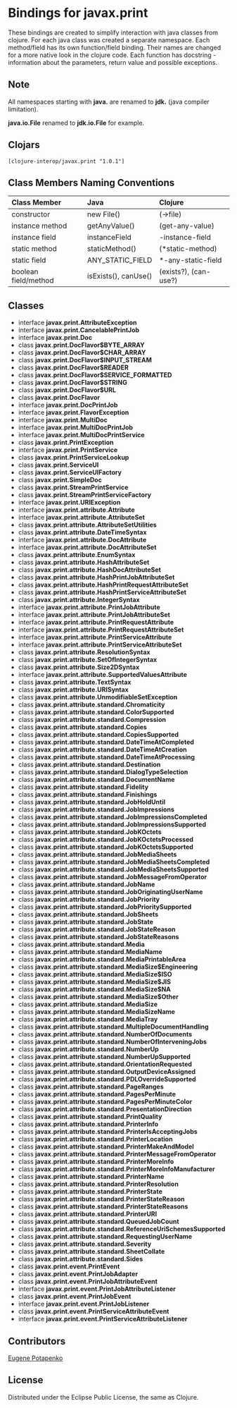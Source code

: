 # Bindings for javax.print

These bindings are created to simplify interaction with java classes from clojure.
For each java class was created a separate namespace.
Each method/field has its own function/field binding.
Their names are changed for a more native look in the clojure code. Each function has docstring - information about the parameters, return value and possible exceptions.

## Note

All namespaces starting with **java.** are renamed to **jdk.** (java compiler limitation). 

**java.io.File** renamed to **jdk.io.File** for example. 




## Clojars

```
[clojure-interop/javax.print "1.0.1"]
```

## Class Members Naming Conventions

| Class Member | Java | Clojure |
|:--|:--|:--|
| constructor | new File() | (->file) |
| instance method | getAnyValue() | (get-any-value) |
| instance field | instanceField | -instance-field |
| static method | staticMethod() | (*static-method) |
| static field | ANY_STATIC_FIELD | *-any-static-field |
| boolean field/method | isExists(), canUse() | (exists?), (can-use?) |

## Classes

- interface **javax.print.AttributeException**
- interface **javax.print.CancelablePrintJob**
- interface **javax.print.Doc**
- class **javax.print.DocFlavor$BYTE_ARRAY**
- class **javax.print.DocFlavor$CHAR_ARRAY**
- class **javax.print.DocFlavor$INPUT_STREAM**
- class **javax.print.DocFlavor$READER**
- class **javax.print.DocFlavor$SERVICE_FORMATTED**
- class **javax.print.DocFlavor$STRING**
- class **javax.print.DocFlavor$URL**
- class **javax.print.DocFlavor**
- interface **javax.print.DocPrintJob**
- interface **javax.print.FlavorException**
- interface **javax.print.MultiDoc**
- interface **javax.print.MultiDocPrintJob**
- interface **javax.print.MultiDocPrintService**
- class **javax.print.PrintException**
- interface **javax.print.PrintService**
- class **javax.print.PrintServiceLookup**
- class **javax.print.ServiceUI**
- class **javax.print.ServiceUIFactory**
- class **javax.print.SimpleDoc**
- class **javax.print.StreamPrintService**
- class **javax.print.StreamPrintServiceFactory**
- interface **javax.print.URIException**
- interface **javax.print.attribute.Attribute**
- interface **javax.print.attribute.AttributeSet**
- class **javax.print.attribute.AttributeSetUtilities**
- class **javax.print.attribute.DateTimeSyntax**
- interface **javax.print.attribute.DocAttribute**
- interface **javax.print.attribute.DocAttributeSet**
- class **javax.print.attribute.EnumSyntax**
- class **javax.print.attribute.HashAttributeSet**
- class **javax.print.attribute.HashDocAttributeSet**
- class **javax.print.attribute.HashPrintJobAttributeSet**
- class **javax.print.attribute.HashPrintRequestAttributeSet**
- class **javax.print.attribute.HashPrintServiceAttributeSet**
- class **javax.print.attribute.IntegerSyntax**
- interface **javax.print.attribute.PrintJobAttribute**
- interface **javax.print.attribute.PrintJobAttributeSet**
- interface **javax.print.attribute.PrintRequestAttribute**
- interface **javax.print.attribute.PrintRequestAttributeSet**
- interface **javax.print.attribute.PrintServiceAttribute**
- interface **javax.print.attribute.PrintServiceAttributeSet**
- class **javax.print.attribute.ResolutionSyntax**
- class **javax.print.attribute.SetOfIntegerSyntax**
- class **javax.print.attribute.Size2DSyntax**
- interface **javax.print.attribute.SupportedValuesAttribute**
- class **javax.print.attribute.TextSyntax**
- class **javax.print.attribute.URISyntax**
- class **javax.print.attribute.UnmodifiableSetException**
- class **javax.print.attribute.standard.Chromaticity**
- class **javax.print.attribute.standard.ColorSupported**
- class **javax.print.attribute.standard.Compression**
- class **javax.print.attribute.standard.Copies**
- class **javax.print.attribute.standard.CopiesSupported**
- class **javax.print.attribute.standard.DateTimeAtCompleted**
- class **javax.print.attribute.standard.DateTimeAtCreation**
- class **javax.print.attribute.standard.DateTimeAtProcessing**
- class **javax.print.attribute.standard.Destination**
- class **javax.print.attribute.standard.DialogTypeSelection**
- class **javax.print.attribute.standard.DocumentName**
- class **javax.print.attribute.standard.Fidelity**
- class **javax.print.attribute.standard.Finishings**
- class **javax.print.attribute.standard.JobHoldUntil**
- class **javax.print.attribute.standard.JobImpressions**
- class **javax.print.attribute.standard.JobImpressionsCompleted**
- class **javax.print.attribute.standard.JobImpressionsSupported**
- class **javax.print.attribute.standard.JobKOctets**
- class **javax.print.attribute.standard.JobKOctetsProcessed**
- class **javax.print.attribute.standard.JobKOctetsSupported**
- class **javax.print.attribute.standard.JobMediaSheets**
- class **javax.print.attribute.standard.JobMediaSheetsCompleted**
- class **javax.print.attribute.standard.JobMediaSheetsSupported**
- class **javax.print.attribute.standard.JobMessageFromOperator**
- class **javax.print.attribute.standard.JobName**
- class **javax.print.attribute.standard.JobOriginatingUserName**
- class **javax.print.attribute.standard.JobPriority**
- class **javax.print.attribute.standard.JobPrioritySupported**
- class **javax.print.attribute.standard.JobSheets**
- class **javax.print.attribute.standard.JobState**
- class **javax.print.attribute.standard.JobStateReason**
- class **javax.print.attribute.standard.JobStateReasons**
- class **javax.print.attribute.standard.Media**
- class **javax.print.attribute.standard.MediaName**
- class **javax.print.attribute.standard.MediaPrintableArea**
- class **javax.print.attribute.standard.MediaSize$Engineering**
- class **javax.print.attribute.standard.MediaSize$ISO**
- class **javax.print.attribute.standard.MediaSize$JIS**
- class **javax.print.attribute.standard.MediaSize$NA**
- class **javax.print.attribute.standard.MediaSize$Other**
- class **javax.print.attribute.standard.MediaSize**
- class **javax.print.attribute.standard.MediaSizeName**
- class **javax.print.attribute.standard.MediaTray**
- class **javax.print.attribute.standard.MultipleDocumentHandling**
- class **javax.print.attribute.standard.NumberOfDocuments**
- class **javax.print.attribute.standard.NumberOfInterveningJobs**
- class **javax.print.attribute.standard.NumberUp**
- class **javax.print.attribute.standard.NumberUpSupported**
- class **javax.print.attribute.standard.OrientationRequested**
- class **javax.print.attribute.standard.OutputDeviceAssigned**
- class **javax.print.attribute.standard.PDLOverrideSupported**
- class **javax.print.attribute.standard.PageRanges**
- class **javax.print.attribute.standard.PagesPerMinute**
- class **javax.print.attribute.standard.PagesPerMinuteColor**
- class **javax.print.attribute.standard.PresentationDirection**
- class **javax.print.attribute.standard.PrintQuality**
- class **javax.print.attribute.standard.PrinterInfo**
- class **javax.print.attribute.standard.PrinterIsAcceptingJobs**
- class **javax.print.attribute.standard.PrinterLocation**
- class **javax.print.attribute.standard.PrinterMakeAndModel**
- class **javax.print.attribute.standard.PrinterMessageFromOperator**
- class **javax.print.attribute.standard.PrinterMoreInfo**
- class **javax.print.attribute.standard.PrinterMoreInfoManufacturer**
- class **javax.print.attribute.standard.PrinterName**
- class **javax.print.attribute.standard.PrinterResolution**
- class **javax.print.attribute.standard.PrinterState**
- class **javax.print.attribute.standard.PrinterStateReason**
- class **javax.print.attribute.standard.PrinterStateReasons**
- class **javax.print.attribute.standard.PrinterURI**
- class **javax.print.attribute.standard.QueuedJobCount**
- class **javax.print.attribute.standard.ReferenceUriSchemesSupported**
- class **javax.print.attribute.standard.RequestingUserName**
- class **javax.print.attribute.standard.Severity**
- class **javax.print.attribute.standard.SheetCollate**
- class **javax.print.attribute.standard.Sides**
- class **javax.print.event.PrintEvent**
- class **javax.print.event.PrintJobAdapter**
- class **javax.print.event.PrintJobAttributeEvent**
- interface **javax.print.event.PrintJobAttributeListener**
- class **javax.print.event.PrintJobEvent**
- interface **javax.print.event.PrintJobListener**
- class **javax.print.event.PrintServiceAttributeEvent**
- interface **javax.print.event.PrintServiceAttributeListener**

## Contributors

[Eugene Potapenko](https://github.com/potapenko/)

## License

Distributed under the Eclipse Public License, the same as Clojure.
